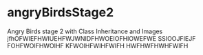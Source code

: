 # angryBirdsStage2
Angry Birds stage 2 with Class Inheritance and Images
jfhOFWIEFHWIUEHFWJWNIDFHWOEIOFHIOWEFWE
SSIOOJFIEJF
FOHFWOIFHWOIHF
KFWOIHFWIHFWIFH
HWFHWFHWHFWIFH